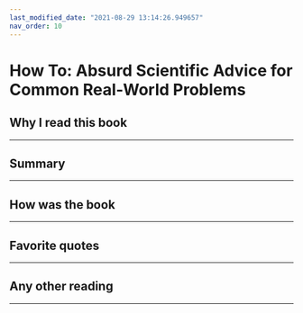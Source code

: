 ```yaml
---
last_modified_date: "2021-08-29 13:14:26.949657"
nav_order: 10
---
```


# How To: Absurd Scientific Advice for Common Real-World Problems

## Why I read this book
---


## Summary
---

## How was the book
---


## Favorite quotes
---


## Any other reading
---
